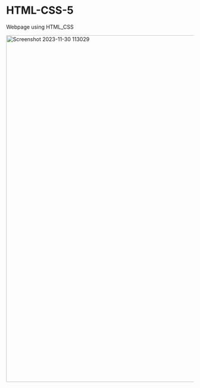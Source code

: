 # HTML-CSS-5
Webpage using HTML_CSS

<img width="931" alt="Screenshot 2023-11-30 113029" src="https://github.com/kuuunnjj/HTML-CSS-5/assets/127201867/0433a99d-4f02-47cd-b43d-7013bbed90f4">
